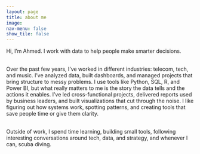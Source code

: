```yaml
---
layout: page
title: about me
image: 
nav-menu: false
show_tile: false
---
```


<section>
<div class="inner">
<p>Hi, I’m Ahmed. I work with data to help people make smarter decisions.<br><br>

Over the past few years, I’ve worked in different industries: telecom, tech, and music. I’ve analyzed data, built dashboards, and managed projects that bring structure to messy problems. I use tools like Python, SQL, R, and Power BI, but what really matters to me is the story the data tells and the actions it enables. I’ve led cross-functional projects, delivered reports used by business leaders, and built visualizations that cut through the noise. I like figuring out how systems work, spotting patterns, and creating tools that save people time or give them clarity.<br><br>

Outside of work, I spend time learning, building small tools, following interesting conversations around tech, data, and strategy, and whenever I can, scuba diving.</p></div></section>